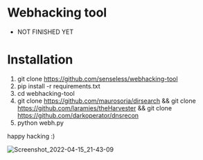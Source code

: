 # Webhacking tool

* NOT FINISHED YET

# Installation

1. git clone https://github.com/senseIess/webhacking-tool
2. pip install -r requirements.txt
3. cd webhacking-tool
4. git clone https://github.com/maurosoria/dirsearch && git clone https://github.com/laramies/theHarvester && git clone https://github.com/darkoperator/dnsrecon 
5. python webh.py

happy hacking :)

![Screenshot_2022-04-15_21-43-09](https://user-images.githubusercontent.com/102387043/163661756-e2604cc9-ce37-4d2e-9c07-c7514c592259.jpg)
